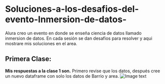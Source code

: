 # Soluciones-a-los-desafios-del-evento-Inmersion-de-datos-
Alura creo un evento en donde se enseña ciencia de datos llamado inmersion de datos. En cada sesión se dan desafios para resolver y aqui mostrare mis soluciones en el area.

## Primera Clase:
**Mis respuestas a la clase 1 son.**
Primero revise que los datos, después cree un nuevo dataframe con solo los datos de Barrio y area.
![Image text](https://github.com/Os-688/Soluciones-a-los-desafios-del-evento-Inmersion-de-datos-/blob/c950c5e334fdd2bd459fd18b47436caf31fae5a9/Assets/soluci%C3%B3n_1/CapturaV1.1.PNG)

